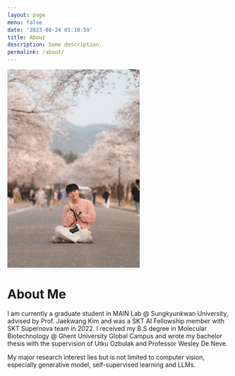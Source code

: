 ```yaml
---
layout: page
menu: false
date: '2023-08-24 01:10:59'
title: About
description: Some description.
permalink: /about/
---
```


<img class="img-rounded" src="/assets/img/uploads/profile_sean.jpg" alt="sean_profile" width="300">

# About Me

I am currently a graduate student in MAIN Lab @ Sungkyunkwan University, advised by Prof. Jaekwang Kim and was a SKT AI Fellowship member with SKT Supernova team in 2022. I received my B.S degree in Molecular Biotechnology @ Ghent University Global Campus and wrote my bachelor thesis with the supervision of Utku Ozbulak and Professor Wesley De Neve.

My major research interest lies but is not limited to computer vision, especially generative model, self-supervised learning and LLMs.